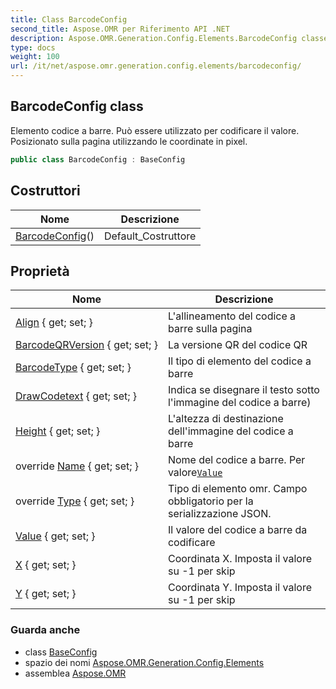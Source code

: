 ```yaml
---
title: Class BarcodeConfig
second_title: Aspose.OMR per Riferimento API .NET
description: Aspose.OMR.Generation.Config.Elements.BarcodeConfig classe. Elemento codice a barre. Può essere utilizzato per codificare il valore. Posizionato sulla pagina utilizzando le coordinate in pixel.
type: docs
weight: 100
url: /it/net/aspose.omr.generation.config.elements/barcodeconfig/
---
```

## BarcodeConfig class

Elemento codice a barre. Può essere utilizzato per codificare il valore. Posizionato sulla pagina utilizzando le coordinate in pixel.

```csharp
public class BarcodeConfig : BaseConfig
```

## Costruttori

| Nome | Descrizione |
| --- | --- |
| [BarcodeConfig](barcodeconfig/)() | Default_Costruttore |

## Proprietà

| Nome | Descrizione |
| --- | --- |
| [Align](../../aspose.omr.generation.config.elements/barcodeconfig/align/) { get; set; } | L'allineamento del codice a barre sulla pagina |
| [BarcodeQRVersion](../../aspose.omr.generation.config.elements/barcodeconfig/barcodeqrversion/) { get; set; } | La versione QR del codice QR |
| [BarcodeType](../../aspose.omr.generation.config.elements/barcodeconfig/barcodetype/) { get; set; } | Il tipo di elemento del codice a barre |
| [DrawCodetext](../../aspose.omr.generation.config.elements/barcodeconfig/drawcodetext/) { get; set; } | Indica se disegnare il testo sotto l'immagine del codice a barre) |
| [Height](../../aspose.omr.generation.config.elements/barcodeconfig/height/) { get; set; } | L'altezza di destinazione dell'immagine del codice a barre |
| override [Name](../../aspose.omr.generation.config.elements/barcodeconfig/name/) { get; set; } | Nome del codice a barre. Per valore[`Value`](./value/) |
| override [Type](../../aspose.omr.generation.config.elements/barcodeconfig/type/) { get; set; } | Tipo di elemento omr. Campo obbligatorio per la serializzazione JSON. |
| [Value](../../aspose.omr.generation.config.elements/barcodeconfig/value/) { get; set; } | Il valore del codice a barre da codificare |
| [X](../../aspose.omr.generation.config.elements/barcodeconfig/x/) { get; set; } | Coordinata X. Imposta il valore su -1 per skip |
| [Y](../../aspose.omr.generation.config.elements/barcodeconfig/y/) { get; set; } | Coordinata Y. Imposta il valore su -1 per skip |

### Guarda anche

* class [BaseConfig](../../aspose.omr.generation.config/baseconfig/)
* spazio dei nomi [Aspose.OMR.Generation.Config.Elements](../../aspose.omr.generation.config.elements/)
* assemblea [Aspose.OMR](../../)


